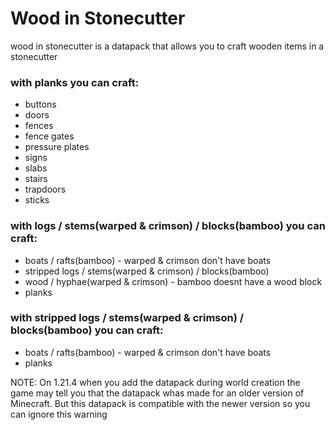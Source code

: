 # Wood in Stonecutter

wood in stonecutter is a datapack that allows you to craft wooden items in a stonecutter

### with planks you can craft:

- buttons
- doors
- fences
- fence gates
- pressure plates
- signs
- slabs
- stairs
- trapdoors
- sticks

### with logs / stems(warped & crimson) / blocks(bamboo) you can craft:

- boats / rafts(bamboo) - warped & crimson don't have boats
- stripped logs / stems(warped & crimson) / blocks(bamboo)
- wood / hyphae(warped & crimson) - bamboo doesnt have a wood block
- planks

### with stripped logs / stems(warped & crimson) / blocks(bamboo) you can craft:

- boats / rafts(bamboo) - warped & crimson don't have boats
- planks

NOTE: On 1.21.4 when you add the datapack during world creation the game may tell you that the datapack whas made for an older version of Minecraft. But this datapack is compatible with the newer version so you can ignore this warning

